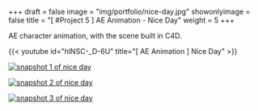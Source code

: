 +++
draft = false
image = "img/portfolio/nice-day.jpg"
showonlyimage = false
title = "[ #Project 5 ] AE Animation - Nice Day"
weight = 5
+++

AE character animation, with the scene built in C4D.

{{< youtube id="hlNSC-_D-6U" title="[ AE Animation ] Nice Day" >}}
<br>

[![snapshot 1 of nice day][1]][1]

[![snapshot 2 of nice day][2]][2]

[![snapshot 3 of nice day][3]][3]

[1]: /img/portfolio/nice-day-1.png
[2]: /img/portfolio/nice-day-2.png
[3]: /img/portfolio/nice-day-3.png
